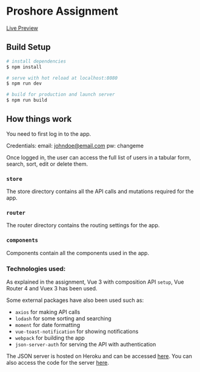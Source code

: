 # Proshore Assignment

[Live Preview](https://proshore-assignment.netlify.app/)

## Build Setup

```bash
# install dependencies
$ npm install

# serve with hot reload at localhost:8080
$ npm run dev

# build for production and launch server
$ npm run build

```

## How things work

You need to first log in to the app.

Credentials:
email: johndoe@email.com
pw: changeme

Once logged in, the user can access the full list of users in a tabular form, search, sort, edit or delete them.

### `store`

The store directory contains all the API calls and mutations required for the app.

### `router`

The router directory contains the routing settings for the app.

### `components`

Components contain all the components used in the app.


### Technologies used:

As explained in the assignment, Vue 3 with composition API `setup`, Vue Router 4 and Vuex 3 has been used.

Some external packages have also been used such as:
- `axios` for making API calls
- `lodash` for some sorting and searching
- `moment` for date formatting
- `vue-toast-notification` for showing notifications
- `webpack` for building the app
- `json-server-auth` for serving the API with authentication

The JSON server is hosted on Heroku and can be accessed [here](https://fakeserverapi.herokuapp.com/). You can also access the code for the server [here](https://github.com/srestraj/fake-json-server).